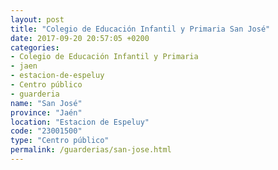 ```yaml
---
layout: post
title: "Colegio de Educación Infantil y Primaria San José"
date: 2017-09-20 20:57:05 +0200
categories:
- Colegio de Educación Infantil y Primaria
- jaen
- estacion-de-espeluy
- Centro público
- guarderia
name: "San José"
province: "Jaén"
location: "Estacion de Espeluy"
code: "23001500"
type: "Centro público"
permalink: /guarderias/san-jose.html
---
```

